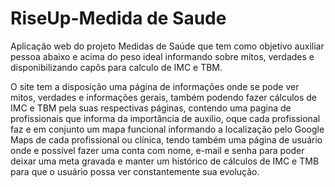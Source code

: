 # RiseUp-Medida de Saude
 
 Aplicação web do projeto Medidas de Saúde que tem como objetivo auxiliar pessoa abaixo e acima do peso ideal informando sobre mitos, verdades e disponibilizando capôs para calculo de IMC e TBM.
 
O site tem a disposição uma página de informações onde se pode ver mitos, verdades e informações gerais, também podendo fazer cálculos de IMC e TBM pela suas respectivas páginas, contendo uma pagina de profissionais que informa da importância de auxilio, oque cada profissional faz e em conjunto um mapa funcional informando a localização pelo Google Maps de cada profissional ou clínica, tendo também uma página de usuário onde e possível fazer uma conta com nome, e-mail e senha para poder deixar uma meta gravada e manter um histórico de cálculos de IMC e TMB para que o usuário possa ver constantemente sua evolução.

